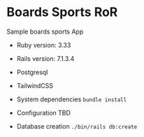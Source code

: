 # Boards Sports RoR

Sample boards sports App

* Ruby version: 3.33

* Rails version: 7.1.3.4

* Postgresql

* TailwindCSS

* System dependencies
  `bundle install`

* Configuration
  TBD

* Database creation
  `./bin/rails db:create`
